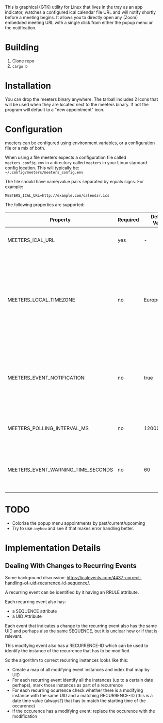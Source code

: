 This is graphical (GTK) utility for Linux that lives in the tray as an app indicator, watches a configured ical calendar file URL and will notify shortly before a meeting begins. It allows you to directly open any (Zoom) embedded meeting URL with a single click from either the popup menu or the notification.

# Building

1. Clone repo
1. `cargo b`

# Installation

You can drop the meeters binary anywhere. The tarball includes 2 icons that will be used when they are located next to the meeters binary. If not the program will default to a "new appointment" icon.

# Configuration

meeters can be configured using environment variables, or a configuration file or a mix of both.

When using a file meeters expects a configuration file called `meeters_config.env` in a directory called `meeters` in your Linux standard config location. This will typically be: `~/.config/meeters/meeters_config.env`

The file should have name/value pairs separated by equals signs. For example:

```
MEETERS_ICAL_URL=http://example.com/calendar.ics
```

The following properties are supported:

| Property | Required | Default Value | Description |
|----------|----------|---------------|-------------|
| MEETERS_ICAL_URL | yes | - | The HTTP URL to your ical calendar |
| MEETERS_LOCAL_TIMEZONE | no | Europe/Berlin | The local timezone where all times will be converted to. Make sure you set this to a valid IANA timezone identifier if you are not in the default timezone |
| MEETERS_EVENT_NOTIFICATION | no | true | Whether or not an upcoming event should be announced with a sticky notification ("true" or "false") | 
| MEETERS_POLLING_INTERVAL_MS | no | 120000 | The time in milliseconds between two fetches of the ical calendar. |
| MEETERS_EVENT_WARNING_TIME_SECONDS | no | 60 | The time in seconds before the next meeting to show the notification. |

# TODO

* Colorize the popup menu appointments by past/current/upcoming
* Try to use `anyhow` and see if that makes error handling better.

# Implementation Details

## Dealing With Changes to Recurring Events

Some background discussion: <https://icalevents.com/4437-correct-handling-of-uid-recurrence-id-sequence/>.

A recurring event can be identified by it having an RRULE attribute.

Each recurring event also has:
* a SEQUENCE attribute
* a UID Attribute

Each event that indicates a change to the recurring event also has the same UID and perhaps also the same SEQUENCE, but it is unclear how or if that is relevant.

This modifying event also has a RECURRENCE-ID which can be used to identify the instance of the recurrence that has to be modified.

So the algorithm to correct recurring instances looks like this:
* Create a map of all modifying event instances and index that map by UID
* For each recurring event identify all the instances (up to a certain date perhaps), mark those instances as part of a recurrence
* For each recurring ocurrence check whether there is a modifying instance with the same UID and a matching RECURRENCE-ID (this is a date time value (always?) that has to match the starting time of the occurence)
* If the occurence has a modifying event: replace the occurence with the modification

